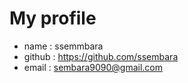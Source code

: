 # My profile

* name 	 : ssemmbara
* github : https://github.com/ssembara
* email  : sembara9090@gmail.com
